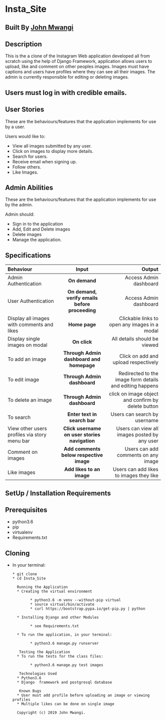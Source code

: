 # Insta_Site


## Built By [John Mwangi]()

## Description
This is the a clone of the Instagram Web application developed all from scratch using the help of Django Framework, application allows users to upload, like and comment on other peoples images. Images must have captions and users have profiles where they can see all their images. The admin is  currently responsible for editing or deleting images.

## Users must log in with credible emails.

## User Stories
These are the behaviours/features that the application implements for use by a user.

Users would like to:
* View all images submitted by any user.
* Click on images to display more details.
* Search for users.
* Receive email when signing up.
* Follow others.
* Like Images.


## Admin Abilities
These are the behaviours/features that the application implements for use by the admin.

Admin should:
* Sign in to the application
* Add, Edit and Delete images
* Delete images
* Manage the application.

## Specifications
| Behaviour | Input | Output |
| :---------------- | :---------------: | ------------------: |
| Admin Authentication | **On demand** | Access Admin dashboard |
| User Authentication | **On demand, verify emails before proceeding** | Access Admin dashboard |
| Display all images with comments and likes | **Home page** | Clickable links to open any images in a modal |
| Display single images on modal | **On  click** | All details should be viewed|
| To add an image  | **Through Admin dashboard and homepage** | Click on add and upload respectively|
| To edit image  | **Through Admin dashboard** | Redirected to the  image form details and editing happens|
| To delete an image  | **Through Admin dashboard** | click on image object and confirm by delete button|
| To search  | **Enter text in search bar** | Users can search by username|
| View other users profiles via story menu bar | **Click username on user stories navigation** | Users can view all images posted by any user|
| Comment on images | **Add comments below respective image** | Users can add comments on any image|
| Like images | **Add likes to an image** | Users can add likes to images they like|

## SetUp / Installation Requirements
## Prerequisites
* python3.6
* pip
* virtualenv
* Requirements.txt

## Cloning
* In your terminal:

      * git clone
      * cd Insta_Site

        Running the Application
        * Creating the virtual environment

              * python3.6 -m venv --without-pip virtual
              * source virtual/bin/activate
              * curl https://bootstrap.pypa.io/get-pip.py | python

        * Installing Django and other Modules

              * see Requirements.txt

        * To run the application, in your terminal:

              * python3.6 manage.py runserver

         Testing the Application
        * To run the tests for the class files:

              * python3.6 manage.py test images

         Technologies Used
        * Python3.6
        * Django  framework and postgresql database

         Known Bugs
        * User must add profile before uploading an image or viewing profiles
        * Multiple likes can be done on single image

        Copyright (c) 2019 John Mwangi.

